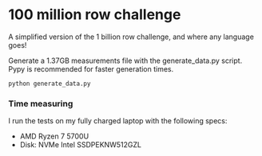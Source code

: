 # 100 million row challenge

A simplified version of the 1 billion row challenge, and where any language goes!

Generate a 1.37GB measurements file with the generate_data.py script. Pypy is recommended for faster generation times.

```
python generate_data.py
```

### Time measuring

I run the tests on my fully charged laptop with the following specs:

-   AMD Ryzen 7 5700U
-   Disk: NVMe Intel SSDPEKNW512GZL

